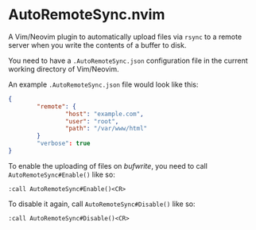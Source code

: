 # AutoRemoteSync.nvim

A Vim/Neovim plugin to automatically upload files via `rsync` to a remote
server when you write the contents of a buffer to disk.

You need to have a `.AutoRemoteSync.json` configuration file in the current
working directory of Vim/Neovim.

An example `.AutoRemoteSync.json` file would look like this:

```json
{
        "remote": {
                "host": "example.com",
                "user": "root",
                "path": "/var/www/html"
        }
        "verbose": true
}
```

To enable the uploading of files on *bufwrite*, you need to call
`AutoRemoteSync#Enable()` like so:

```
:call AutoRemoteSync#Enable()<CR>
```

To disable it again, call `AutoRemoteSync#Disable()` like so:

```
:call AutoRemoteSync#Disable()<CR>
```

